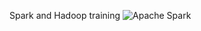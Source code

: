 Spark and Hadoop training
![Apache Spark](https://spark.apache.org/images/spark-logo-trademark.png)
